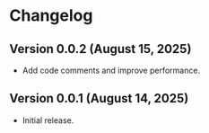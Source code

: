 # Changelog

## Version 0.0.2 (August 15, 2025)

- Add code comments and improve performance.

## Version 0.0.1 (August 14, 2025)

- Initial release.
